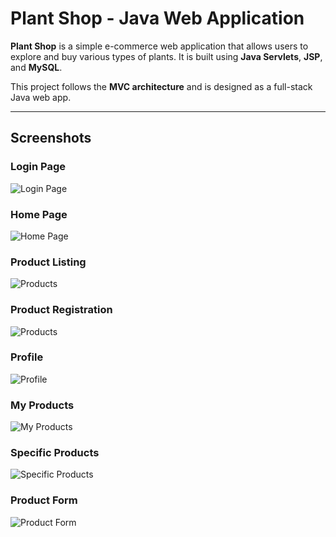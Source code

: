 # Plant Shop - Java Web Application
**Plant Shop** is a simple e-commerce web application that allows users to explore and buy various types of plants. It is built using **Java Servlets**, **JSP**, and **MySQL**.

This project follows the **MVC architecture** and is designed as a full-stack Java web app.

---

## Screenshots

### Login Page
![Login Page](Screenshots/Plant-shop-Login(1).png)

###  Home Page
![Home Page](Screenshots/Plant-Shop-home.png)

###  Product Listing
![Products](Screenshots/Plant-Shop.png)

### Product Registration
![Products](screenshots/cart.png)

### Profile
![Profile](Screenshots/Profile.png)

### My Products
![My Products](Screenshots/Profile(1).png)

### Specific Products
![Specific Products](Screenshots/Specific-product.png)

### Product Form
![Product Form](Screenshots/Product-Form.png)

